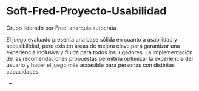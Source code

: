 # Soft-Fred-Proyecto-Usabilidad
Grupo liderado por Fred, anarquia autocrata



El juego evaluado presenta una base sólida en cuanto a usabilidad y accesibilidad, pero existen áreas de mejora clave para garantizar una experiencia inclusiva y fluida para todos los jugadores. La implementación de las recomendaciones propuestas permitiría optimizar la experiencia del usuario y hacer el juego más accesible para personas con distintas capacidades.




-
